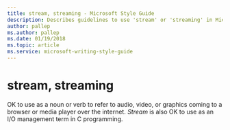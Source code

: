 ```yaml
---
title: stream, streaming - Microsoft Style Guide
description: Describes guidelines to use 'stream' or 'streaming' in Microsoft documents.
author: pallep
ms.author: pallep
ms.date: 01/19/2018
ms.topic: article
ms.service: microsoft-writing-style-guide
---
```


# stream, streaming

OK to use as a noun or verb to refer to audio, video, or graphics coming to a browser or media player over the internet. *Stream* is also OK to use as an I/O management term in C programming.
